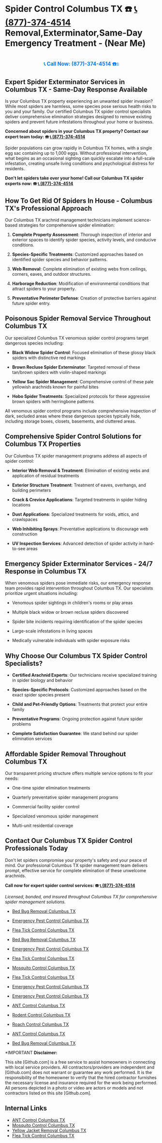 # Spider Control Columbus TX ☎️ [📞 (877)-374-4514](https://pest-control-4514.netlify.app) Removal,Exterminator,Same-Day Emergency Treatment - (Near Me)
# 

<p align="center" style="font-size: 1.2em; font-weight: bold; margin: 20px 0;">
  <a href="https://pest-control-4514.netlify.app" target="_blank" style="color: #007BFF; text-decoration: none;">📞 Call Now: (877)-374-4514 ☎️💧</a>
</p>

## Expert Spider Exterminator Services in Columbus TX - Same-Day Response Available

Is your Columbus TX property experiencing an unwanted spider invasion? While most spiders are harmless, some species pose serious health risks to you and your family. Our certified Columbus TX spider control specialists deliver comprehensive elimination strategies designed to remove existing spiders and prevent future infestations throughout your home or business.

**Concerned about spiders in your Columbus TX property? Contact our expert team today: ☎️ [📞 (877)-374-4514](https://pest-control-4514.netlify.app)**

Spider populations can grow rapidly in Columbus TX homes, with a single egg sac containing up to 1,000 eggs. Without professional intervention, what begins as an occasional sighting can quickly escalate into a full-scale infestation, creating unsafe living conditions and psychological distress for residents.

**Don't let spiders take over your home! Call our Columbus TX spider experts now: ☎️ [📞 (877)-374-4514](https://pest-control-4514.netlify.app)**

## How To Get Rid Of Spiders In House - Columbus TX's Professional Approach

Our Columbus TX arachnid management technicians implement science-based strategies for comprehensive spider elimination:

1. **Complete Property Assessment**: Thorough inspection of interior and exterior spaces to identify spider species, activity levels, and conducive conditions.

2. **Species-Specific Treatments**: Customized approaches based on identified spider species and behavior patterns.

3. **Web Removal**: Complete elimination of existing webs from ceilings, corners, eaves, and outdoor structures.

4. **Harborage Reduction**: Modification of environmental conditions that attract spiders to your property.

5. **Preventative Perimeter Defense**: Creation of protective barriers against future spider entry.

## Poisonous Spider Removal Service Throughout Columbus TX

Our specialized Columbus TX venomous spider control programs target dangerous species including:

- **Black Widow Spider Control**: Focused elimination of these glossy black spiders with distinctive red markings

- **Brown Recluse Spider Exterminator**: Targeted removal of these tan/brown spiders with violin-shaped markings

- **Yellow Sac Spider Management**: Comprehensive control of these pale yellowish arachnids known for painful bites

- **Hobo Spider Treatments**: Specialized protocols for these aggressive brown spiders with herringbone patterns

All venomous spider control programs include comprehensive inspection of dark, secluded areas where these dangerous species typically hide, including storage boxes, closets, basements, and cluttered areas.

## Comprehensive Spider Control Solutions for Columbus TX Properties

Our Columbus TX spider management programs address all aspects of spider control:

- **Interior Web Removal & Treatment**: Elimination of existing webs and application of residual treatments

- **Exterior Structure Treatment**: Treatment of eaves, overhangs, and building perimeters

- **Crack & Crevice Applications**: Targeted treatments in spider hiding locations

- **Dust Applications**: Specialized treatments for voids, attics, and crawlspaces

- **Web Inhibiting Sprays**: Preventative applications to discourage web construction

- **UV Inspection Services**: Advanced detection of spider activity in hard-to-see areas

## Emergency Spider Exterminator Services - 24/7 Response in Columbus TX

When venomous spiders pose immediate risks, our emergency response team provides rapid intervention throughout Columbus TX. Our specialists prioritize urgent situations including:

- Venomous spider sightings in children's rooms or play areas

- Multiple black widow or brown recluse spiders discovered

- Spider bite incidents requiring identification of the spider species

- Large-scale infestations in living spaces

- Medically vulnerable individuals with spider exposure risks

## Why Choose Our Columbus TX Spider Control Specialists?

- **Certified Arachnid Experts**: Our technicians receive specialized training in spider biology and behavior

- **Species-Specific Protocols**: Customized approaches based on the exact spider species present

- **Child and Pet-Friendly Options**: Treatments that protect your entire family

- **Preventative Programs**: Ongoing protection against future spider problems

- **Complete Satisfaction Guarantee**: We stand behind our spider elimination services

## Affordable Spider Removal Throughout Columbus TX

Our transparent pricing structure offers multiple service options to fit your needs:

- One-time spider elimination treatments

- Quarterly preventative spider management programs

- Commercial facility spider control

- Specialized venomous spider management

- Multi-unit residential coverage

## Contact Our Columbus TX Spider Control Professionals Today

Don't let spiders compromise your property's safety and your peace of mind. Our professional Columbus TX spider management team delivers prompt, effective service for complete elimination of these unwelcome arachnids.

**Call now for expert spider control services: ☎️ [📞 (877)-374-4514](https://pest-control-4514.netlify.app)**

*Licensed, bonded, and insured throughout Columbus TX for comprehensive spider management solutions.*


- [Bed Bug Removal Columbus TX](https://github.com/allyoucaneatsushiin/pest-control/blob/main/Bed-Bug-Removal-Columbus-TX-877-374-4514-Exterminator-Same-Day-Emergency-Treatment-Near-Me.md)
- [Emergency Pest Control Columbus TX](https://github.com/allyoucaneatsushiin/pest-control/blob/main/Emergency-Pest-Control-Columbus-TX-877-374-4514-24-7-Fast-Response-Near-Me.md)
- [Flea Tick Control Columbus TX](https://github.com/allyoucaneatsushiin/pest-control/blob/main/Flea-Tick-Control-Columbus-TX-877-374-4514-Removal-Exterminator-Same-Day-Emergency-Treatment-Near-Me.md)


- [Bed Bug Removal Columbus TX](https://github.com/allyoucaneatsushiin/pest-control/blob/main/Bed-Bug-Removal-Columbus-TX-877-374-4514-Exterminator-Same-Day-Emergency-Treatment-Near-Me.md)
- [Emergency Pest Control Columbus TX](https://github.com/allyoucaneatsushiin/pest-control/blob/main/Emergency-Pest-Control-Columbus-TX-877-374-4514-24-7-Fast-Response-Near-Me.md)
- [Flea Tick Control Columbus TX](https://github.com/allyoucaneatsushiin/pest-control/blob/main/Flea-Tick-Control-Columbus-TX-877-374-4514-Removal-Exterminator-Same-Day-Emergency-Treatment-Near-Me.md)


- [Mosquito Control Columbus TX](https://github.com/allyoucaneatsushiin/pest-control/blob/main/Mosquito-Control-Columbus-TX-877-374-4514-Exterminator-Same-Day-Emergency-Treatment-Near-Me.md)
- [Flea Tick Control Columbus TX](https://github.com/allyoucaneatsushiin/pest-control/blob/main/Flea-Tick-Control-Columbus-TX-877-374-4514-Removal-Exterminator-Same-Day-Emergency-Treatment-Near-Me.md)
- [Emergency Pest Control Columbus TX](https://github.com/allyoucaneatsushiin/pest-control/blob/main/Emergency-Pest-Control-Columbus-TX-877-374-4514-24-7-Fast-Response-Near-Me.md)


- [Emergency Pest Control Columbus TX](https://github.com/allyoucaneatsushiin/pest-control/blob/main/Emergency-Pest-Control-Columbus-TX-877-374-4514-24-7-Fast-Response-Near-Me.md)
- [ANT Control Columbus TX](https://github.com/allyoucaneatsushiin/pest-control/blob/main/ANT-Control-Columbus-TX-877-374-4514-Prevention-Extermination-Same-Day-Emergency-Treatment-Near-Me.md)
- [Rodent Control Columbus TX](https://github.com/allyoucaneatsushiin/pest-control/blob/main/Rodent-Control-Columbus-TX-877-374-4514-Rat-Removal-Exterminator-Same-Day-Emergency-Treatment-Near-Me.md)


- [Roach Control Columbus TX](https://github.com/allyoucaneatsushiin/pest-control/blob/main/Roach-Control-Columbus-TX-877-374-4514-Removal-Exterminator-Same-Day-Emergency-Treatment-Near-Me.md)
- [ANT Control Columbus TX](https://github.com/allyoucaneatsushiin/pest-control/blob/main/ANT-Control-Columbus-TX-877-374-4514-Prevention-Extermination-Same-Day-Emergency-Treatment-Near-Me.md)
- [Bed Bug Removal Columbus TX](https://github.com/allyoucaneatsushiin/pest-control/blob/main/Bed-Bug-Removal-Columbus-TX-877-374-4514-Exterminator-Same-Day-Emergency-Treatment-Near-Me.md)


*IMPORTANT **Disclaimer:**  

This site [Github.com] is a free service to assist homeowners in connecting with local service providers. All contractors/providers are independent and [Github.com] does not warrant or guarantee any work performed. It is the responsibility of the homeowner to verify that the hired contractor furnishes the necessary license and insurance required for the work being performed. All persons depicted in a photo or video are actors or models and not contractors listed on this site [Github.com].


## Internal Links
- [ANT Control Columbus TX](https://github.com/allyoucaneatsushiin/pest-control/blob/main/ANT-Control-Columbus-TX-877-374-4514-Prevention-Extermination-Same-Day-Emergency-Treatment-Near-Me.md)
- [Mosquito Control Columbus TX](https://github.com/allyoucaneatsushiin/pest-control/blob/main/Mosquito-Control-Columbus-TX-877-374-4514-Exterminator-Same-Day-Emergency-Treatment-Near-Me.md)
- [Yellow Jacket Removal Columbus TX](https://github.com/allyoucaneatsushiin/pest-control/blob/main/Yellow-Jacket-Removal-Columbus-TX-877-374-4514-Exterminator-Same-Day-Emergency-Treatment-Near-Me.md)
- [Flea Tick Control Columbus TX](https://github.com/allyoucaneatsushiin/pest-control/blob/main/Flea-Tick-Control-Columbus-TX-877-374-4514-Removal-Exterminator-Same-Day-Emergency-Treatment-Near-Me.md)
